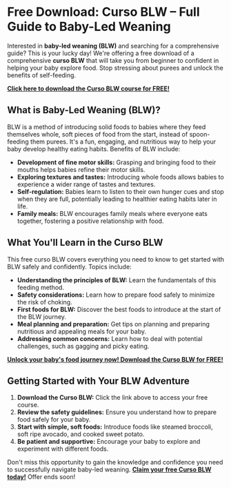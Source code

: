 # Free Download: Curso BLW – Full Guide to Baby-Led Weaning

Interested in **baby-led weaning (BLW)** and searching for a comprehensive guide? This is your lucky day! We're offering a free download of a comprehensive **curso BLW** that will take you from beginner to confident in helping your baby explore food. Stop stressing about purees and unlock the benefits of self-feeding.

[**Click here to download the Curso BLW course for FREE!**](https://udemywork.com/curso-blw)

## What is Baby-Led Weaning (BLW)?

BLW is a method of introducing solid foods to babies where they feed themselves whole, soft pieces of food from the start, instead of spoon-feeding them purees. It's a fun, engaging, and nutritious way to help your baby develop healthy eating habits. Benefits of BLW include:

*   **Development of fine motor skills:** Grasping and bringing food to their mouths helps babies refine their motor skills.
*   **Exploring textures and tastes:** Introducing whole foods allows babies to experience a wider range of tastes and textures.
*   **Self-regulation:** Babies learn to listen to their own hunger cues and stop when they are full, potentially leading to healthier eating habits later in life.
*   **Family meals:** BLW encourages family meals where everyone eats together, fostering a positive relationship with food.

## What You'll Learn in the Curso BLW

This free curso BLW covers everything you need to know to get started with BLW safely and confidently. Topics include:

*   **Understanding the principles of BLW:** Learn the fundamentals of this feeding method.
*   **Safety considerations:** Learn how to prepare food safely to minimize the risk of choking.
*   **First foods for BLW:** Discover the best foods to introduce at the start of the BLW journey.
*   **Meal planning and preparation:** Get tips on planning and preparing nutritious and appealing meals for your baby.
*   **Addressing common concerns:** Learn how to deal with potential challenges, such as gagging and picky eating.

[**Unlock your baby's food journey now! Download the Curso BLW for FREE!**](https://udemywork.com/curso-blw)

## Getting Started with Your BLW Adventure

1.  **Download the Curso BLW:** Click the link above to access your free course.
2.  **Review the safety guidelines:** Ensure you understand how to prepare food safely for your baby.
3.  **Start with simple, soft foods:** Introduce foods like steamed broccoli, soft ripe avocado, and cooked sweet potato.
4.  **Be patient and supportive:** Encourage your baby to explore and experiment with different foods.

Don't miss this opportunity to gain the knowledge and confidence you need to successfully navigate baby-led weaning. **[Claim your free Curso BLW today!](https://udemywork.com/curso-blw)** Offer ends soon!
